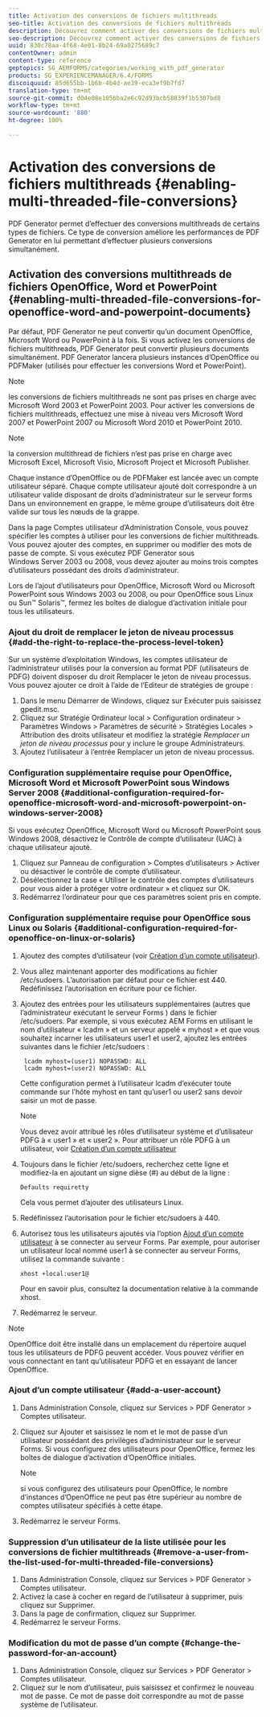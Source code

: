 ```yaml
---
title: Activation des conversions de fichiers multithreads
seo-title: Activation des conversions de fichiers multithreads
description: Découvrez comment activer des conversions de fichiers multithreads.
seo-description: Découvrez comment activer des conversions de fichiers multithreads.
uuid: 830c78aa-4f68-4e01-8b24-69a0275689c7
contentOwner: admin
content-type: reference
geptopics: SG_AEMFORMS/categories/working_with_pdf_generator
products: SG_EXPERIENCEMANAGER/6.4/FORMS
discoiquuid: 85d655bb-1b6b-4b4d-ae39-eca3ef9b7fd7
translation-type: tm+mt
source-git-commit: d04e08e105bba2e6c92d93bcb58839f1b5307bd8
workflow-type: tm+mt
source-wordcount: '880'
ht-degree: 100%

---
```



# Activation des conversions de fichiers multithreads {#enabling-multi-threaded-file-conversions}

PDF Generator permet d’effectuer des conversions multithreads de certains types de fichiers. Ce type de conversion améliore les performances de PDF Generator en lui permettant d’effectuer plusieurs conversions simultanément.

## Activation des conversions multithreads de fichiers OpenOffice, Word et PowerPoint  {#enabling-multi-threaded-file-conversions-for-openoffice-word-and-powerpoint-documents}

Par défaut, PDF Generator ne peut convertir qu’un document OpenOffice, Microsoft Word ou PowerPoint à la fois. Si vous activez les conversions de fichiers multithreads, PDF Generator peut convertir plusieurs documents simultanément. PDF Generator lancera plusieurs instances d’OpenOffice ou PDFMaker (utilisés pour effectuer les conversions Word et PowerPoint).

>[!NOTE]
>
>les conversions de fichiers multithreads ne sont pas prises en charge avec Microsoft Word 2003 et PowerPoint 2003. Pour activer les conversions de fichiers multithreads, effectuez une mise à niveau vers Microsoft Word 2007 et PowerPoint 2007 ou Microsoft Word 2010 et PowerPoint 2010.

>[!NOTE]
>
>la conversion multithread de fichiers n’est pas prise en charge avec Microsoft Excel, Microsoft Visio, Microsoft Project et Microsoft Publisher.

Chaque instance d’OpenOffice ou de PDFMaker est lancée avec un compte utilisateur séparé. Chaque compte utilisateur ajouté doit correspondre à un utilisateur valide disposant de droits d’administrateur sur le serveur forms Dans un environnement en grappe, le même groupe d’utilisateurs doit être valide sur tous les nœuds de la grappe.

Dans la page Comptes utilisateur d’Administration Console, vous pouvez spécifier les comptes à utiliser pour les conversions de fichier multithreads. Vous pouvez ajouter des comptes, en supprimer ou modifier des mots de passe de compte. Si vous exécutez PDF Generator sous Windows Server 2003 ou 2008, vous devez ajouter au moins trois comptes d’utilisateurs possédant des droits d’administrateur.

Lors de l’ajout d’utilisateurs pour OpenOffice, Microsoft Word ou Microsoft PowerPoint sous Windows 2003 ou 2008, ou pour OpenOffice sous Linux ou Sun™ Solaris™, fermez les boîtes de dialogue d’activation initiale pour tous les utilisateurs.

### Ajout du droit de remplacer le jeton de niveau processus  {#add-the-right-to-replace-the-process-level-token}

Sur un système d’exploitation Windows, les comptes utilisateur de l’administrateur utilisés pour la conversion au format PDF (utilisateurs de PDFG) doivent disposer du droit Remplacer le jeton de niveau processus. Vous pouvez ajouter ce droit à l’aide de l’Editeur de stratégies de groupe :

1. Dans le menu Démarrer de Windows, cliquez sur Exécuter puis saisissez gpedit.msc.
1. Cliquez sur Stratégie Ordinateur local > Configuration ordinateur > Paramètres Windows > Paramètres de sécurité > Stratégies Locales > Attribution des droits utilisateur et modifiez la stratégie *Remplacer un jeton de niveau processus* pour y inclure le groupe Administrateurs.
1. Ajoutez l’utilisateur à l’entrée Remplacer un jeton de niveau processus.

### Configuration supplémentaire requise pour OpenOffice, Microsoft Word et Microsoft PowerPoint sous Windows Server 2008  {#additional-configuration-required-for-openoffice-microsoft-word-and-microsoft-powerpoint-on-windows-server-2008}

Si vous exécutez OpenOffice, Microsoft Word ou Microsoft PowerPoint sous Windows 2008, désactivez le Contrôle de compte d’utilisateur (UAC) à chaque utilisateur ajouté.

1. Cliquez sur Panneau de configuration > Comptes d’utilisateurs > Activer ou désactiver le contrôle de compte d’utilisateur.
1. Désélectionnez la case « Utiliser le contrôle des comptes d’utilisateurs pour vous aider à protéger votre ordinateur » et cliquez sur OK.
1. Redémarrez l’ordinateur pour que ces paramètres soient pris en compte.

### Configuration supplémentaire requise pour OpenOffice sous Linux ou Solaris  {#additional-configuration-required-for-openoffice-on-linux-or-solaris}

1. Ajoutez des comptes d’utilisateur (voir [Création d’un compte utilisateur](enabling-multi-threaded-file-conversions.md#add-a-user-account)).
1. Vous allez maintenant apporter des modifications au fichier /etc/sudoers. L’autorisation par défaut pour ce fichier est 440. Redéfinissez l’autorisation en écriture pour ce fichier.
1. Ajoutez des entrées pour les utilisateurs supplémentaires (autres que l’administrateur exécutant le serveur Forms ) dans le fichier /etc/sudoers. Par exemple, si vous exécutez AEM Forms en utilisant le nom d’utilisateur « Icadm » et un serveur appelé « myhost » et que vous souhaitez incarner les utilisateurs user1 et user2, ajoutez les entrées suivantes dans le fichier /etc/sudoers :

   ```as3
    lcadm myhost=(user1) NOPASSWD: ALL 
    lcadm myhost=(user2) NOPASSWD: ALL
   ```

   Cette configuration permet à l’utilisateur lcadm d’exécuter toute commande sur l’hôte myhost en tant qu’user1 ou user2 sans devoir saisir un mot de passe.

   >[!NOTE]
   >
   >Vous devez avoir attribué les rôles d’utilisateur système et d’utilisateur PDFG à « user1 » et « user2 ». Pour attribuer un rôle PDFG à un utilisateur, voir [Création d’un compte utilisateur](enabling-multi-threaded-file-conversions.md#add-a-user-account)

1. Toujours dans le fichier /etc/sudoers, recherchez cette ligne et modifiez-la en ajoutant un signe dièse (#) au début de la ligne :

   ```as3
   Defaults requiretty
   ```

   Cela vous permet d’ajouter des utilisateurs Linux.

1. Redéfinissez l’autorisation pour le fichier etc/sudoers à 440.
1. Autorisez tous les utilisateurs ajoutés via l’option [Ajout d’un compte utilisateur](enabling-multi-threaded-file-conversions.md#add-a-user-account) à se connecter au serveur Forms. Par exemple, pour autoriser un utilisateur local nommé user1 à se connecter au serveur Forms, utilisez la commande suivante :

   `xhost +local:user1@`

   Pour en savoir plus, consultez la documentation relative à la commande xhost.

1. Redémarrez le serveur.

>[!NOTE]
>
>OpenOffice doit être installé dans un emplacement du répertoire auquel tous les utilisateurs de PDFG peuvent accéder. Vous pouvez vérifier en vous connectant en tant qu’utilisateur PDFG et en essayant de lancer OpenOffice.

### Ajout d’un compte utilisateur {#add-a-user-account}

1. Dans Administration Console, cliquez sur Services > PDF Generator > Comptes utilisateur.
1. Cliquez sur Ajouter et saisissez le nom et le mot de passe d’un utilisateur possédant des privilèges d’administrateur sur le serveur Forms. Si vous configurez des utilisateurs pour OpenOffice, fermez les boîtes de dialogue d’activation d’OpenOffice initiales.

   >[!NOTE]
   >
   >si vous configurez des utilisateurs pour OpenOffice, le nombre d’instances d’OpenOffice ne peut pas être supérieur au nombre de comptes utilisateur spécifiés à cette étape.

1. Redémarrez le serveur Forms.

### Suppression d’un utilisateur de la liste utilisée pour les conversions de fichier multithreads  {#remove-a-user-from-the-list-used-for-multi-threaded-file-conversions}

1. Dans Administration Console, cliquez sur Services > PDF Generator > Comptes utilisateur.
1. Activez la case à cocher en regard de l’utilisateur à supprimer, puis cliquez sur Supprimer.
1. Dans la page de confirmation, cliquez sur Supprimer.
1. Redémarrez le serveur Forms.

### Modification du mot de passe d’un compte  {#change-the-password-for-an-account}

1. Dans Administration Console, cliquez sur Services > PDF Generator > Comptes utilisateur.
1. Cliquez sur le nom d’utilisateur, puis saisissez et confirmez le nouveau mot de passe. Ce mot de passe doit correspondre au mot de passe système de l’utilisateur.

